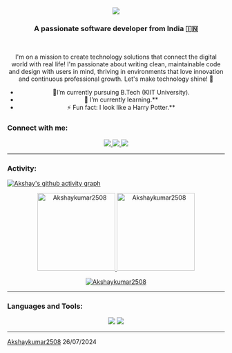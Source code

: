 <h1 align="center">
    <img src="https://readme-typing-svg.herokuapp.com/?font=Righteous&size=35&center=true&vCenter=true&width=500&height=70&duration=4000&lines=Hi+There!+👋;+I'm+Akshay+Kumar!;" />
</h1>

<h3 align="center">A passionate software developer from India 🇮🇳</h3>

<br/>

<div align="center">
 
 I'm on a mission to create technology solutions that connect the digital world with real life!  I'm passionate about writing clean, maintainable code and design with users in mind, thriving in environments that love innovation and continuous professional growth. Let's make technology shine! 🚀


  - 🔭I’m currently pursuing B.Tech (KIIT University).
  - 🌱 I’m currently learning.**
  - ⚡ Fun fact: I look like a Harry Potter.**

 </div>
<h3 align="left">Connect with me:</h3>
<div align="center"> 
  <a href="mailto:akshayjha02528@gmail.com">
    <img src="https://img.shields.io/badge/Gmail-333333?style=for-the-badge&logo=gmail&logoColor=red" />
  </a>
  <a href="https://www.linkedin.com/in/akshay-kumar-706a57232/" target="_blank">
    <img src="https://img.shields.io/badge/LinkedIn-0077B5?style=for-the-badge&logo=linkedin&logoColor=white" target="_blank" />
  </a>
  <a href="https://github.com/Akshaykumar2508" target="_blank">
     <img src="https://img.shields.io/badge/Portfolio-FF5722?style=for-the-badge&logo=todoist&logoColor=white" target="_blank" />
  </a>
</div>


------
<h3 align="left">Activity:</h3>

[![Akshay's github activity graph](https://github-readme-activity-graph.vercel.app/graph?username=Akshaykumar2508&bg_color=100f0f&color=4c5e9e&line=4c569e&point=403e41&area=true&hide_border=true)](https://github.com/Akshaykumar2508/github-readme-activity-graph)

<div align="center">
  <a href="https://github.com/Akshaykumar2508">
    <img height="180em" src="https://github-readme-stats.vercel.app/api/top-langs?username=Akshaykumar2508&show_icons=true&locale=en&layout=compact&theme=tokyonight" alt="Akshaykumar2508"/>
    <img height="180em" src="https://github-readme-stats.vercel.app/api?username=Akshaykumar2508&show_icons=true&locale=en&layout=compact&theme=tokyonight" alt="Akshaykumar2508"/>
  </a>
</div>
<p align="center">
  <a href="https://github.com/Akshaykumar2508">
    <img src="https://github-readme-streak-stats.herokuapp.com/?user=Akshaykumar2508&&theme=tokyonight" alt="Akshaykumar2508" />
  </a>
</p>

------
<h3 align="left">Languages and Tools:</h3>
<div align="center">
    <img src="https://skillicons.dev/icons?i=html,css,js,vscode,github,git,discord,atom,anaconda,aws,bootstrap,docker,eclipse,gmail,idea,linux,mongodb,pycharm,unity" />
    <img src="https://skillicons.dev/icons?i=c,cpp,cs,java,js,mysql,nodejs,py,react,tensorflow" /><br>
</div>



------
[Akshaykumar2508](https://github.com/Akshaykumar2508)
26/07/2024
